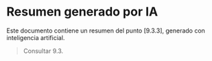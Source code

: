 # Resumen generado por IA

Este documento contiene un resumen del punto [9.3.3], generado con inteligencia artificial.

> Consultar 9.3.
